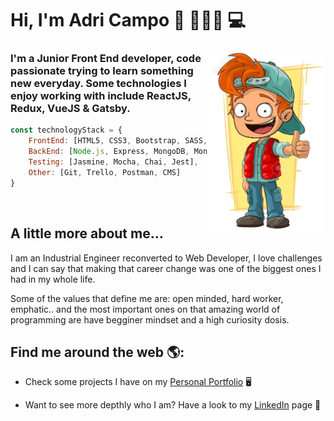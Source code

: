 # Hi, I'm Adri Campo 👋 👨🏼‍🦰 💻


<img src="niño_pelirojo.png" alt="caricatura de un chico pelirojo" width="190px" height="295px" align="right">

### I'm a Junior Front End developer, code passionate trying to learn something new everyday. Some technologies I enjoy working with include ReactJS, Redux, VueJS & Gatsby. 

```javascript
const technologyStack = { 
    FrontEnd: [HTML5, CSS3, Bootstrap, SASS, Javascript, React, Redux, Vue, Gatsby],
    BackEnd: [Node.js, Express, MongoDB, Mongoose, REST API, GraphQL],
    Testing: [Jasmine, Mocha, Chai, Jest],
    Other: [Git, Trello, Postman, CMS]
}
```

</br>

## A little more about me...

I am an Industrial Engineer reconverted to Web Developer, I love challenges and I can say that making that career change was one of the biggest ones I had in my whole life. 

Some of the values that define me are: open minded, hard worker, emphatic.. and the most important ones on that amazing world of programming are have begginer mindset and a high curiosity dosis. 

## Find me around the web 🌎:

- Check some projects I have on my <a href="https://adricampo.netlify.app/">Personal Portfolio</a> 🖥

- Want to see more depthly who I am? Have a look to my <a href="https://www.linkedin.com/in/adricampo/">LinkedIn</a> page 💼
